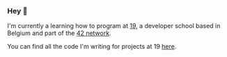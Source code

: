 ### Hey 👋

I'm currently a learning how to program at [19](https://www.s19.be/), a developer school based in Belgium and part of the [42 network](https://www.42.fr/42-network/).

You can find all the code I'm writing for projects at 19 [here](https://github.com/maxdesalle/42).
